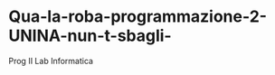 Qua-la-roba-programmazione-2-UNINA-nun-t-sbagli-
================================================

Prog II Lab Informatica
